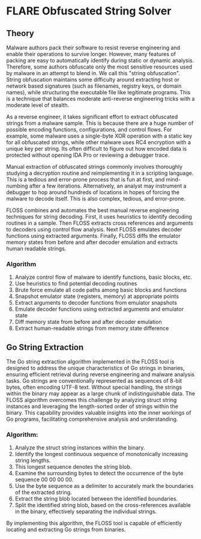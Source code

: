 # FLARE Obfuscated String Solver

## Theory
Malware authors pack their software to resist reverse engineering and
 enable their operations to survive longer.
However, many features of packing are easy to automatically identify
 during static or dynamic analysis.
Therefore, some authors obfuscate only the most sensitive resources used by
 malware in an attempt to blend in.
We call this "string obfuscation".
String obfuscation maintains some difficulty around extracting host or network based
 signatures (such as filenames, registry keys, or domain names), while
 structuring the executable file like legitimate programs.
This is a technique that balances moderate anti-reverse
 engineering tricks with a moderate level of stealth.

As a reverse engineer, it takes significant effort to extract obfuscated
 strings from a malware sample.
This is because there are a huge number of possible encoding functions,
 configurations, and control flows.
For example, some malware uses a single-byte XOR operation with a static
 key for all obfuscated strings, while other malware uses RC4 encryption
 with a unique key per string.
Its often difficult to figure out how encoded data is protected without
 opening IDA Pro or reviewing a debugger trace.

Manual extraction of obfuscated strings commonly involves thoroughly
 studying a decryption routine and reimplementing it in a scripting language.
This is a tedious and error-prone process that is fun at first, and
 mind-numbing after a few iterations.
Alternatively, an analyst may instrument a debugger to hop around
 hundreds of locations in hopes of forcing the malware to decode itself.
This is also complex, tedious, and error-prone.

FLOSS combines and automates the best manual reverse engineering
 techniques for string decoding.
First, it uses heuristics to identify decoding routines in a sample.
Then FLOSS extracts cross references and arguments to decoders
 using control flow analysis.
Next FLOSS emulates decoder functions using extracted arguments.
Finally, FLOSS diffs the emulator memory states from before and
  after decoder emulation and extracts human readable strings.


### Algorithm

  1. Analyze control flow of malware to identify functions, basic blocks, etc.
  2. Use heuristics to find potential decoding routines
  3. Brute force emulate all code paths among basic blocks and functions
  4. Snapshot emulator state (registers, memory) at appropriate points
  5. Extract arguments to decoder functions from emulator snapshots
  6. Emulate decoder functions using extracted arguments and emulator state
  7. Diff memory state from before and after decoder emulation
  8. Extract human-readable strings from memory state difference

## Go String Extraction
The Go string extraction algorithm implemented in the FLOSS tool is designed to address the unique characteristics of Go strings in binaries, ensuring efficient retrieval during reverse engineering and malware analysis tasks. Go strings are conventionally represented as sequences of 8-bit bytes, often encoding UTF-8 text. Without special handling, the strings within the binary may appear as a large chunk of indistinguishable data. The FLOSS algorithm overcomes this challenge by analyzing struct string instances and leveraging the length-sorted order of strings within the binary. This capability provides valuable insights into the inner workings of Go programs, facilitating comprehensive analysis and understanding.

### Algorithm:

1. Analyze the struct string instances within the binary.
2. Identify the longest continuous sequence of monotonically increasing string lengths.
3. This longest sequence denotes the string blob.
4. Examine the surrounding bytes to detect the occurrence of the byte sequence 00 00 00 00.
5. Use the byte sequence as a delimiter to accurately mark the boundaries of the extracted string.
6. Extract the string blob located between the identified boundaries.
7. Split the identified string blob, based on the cross-references available in the binary, effectively separating the individual strings.

By implementing this algorithm, the FLOSS tool is capable of efficiently locating and extracting Go strings from binaries.